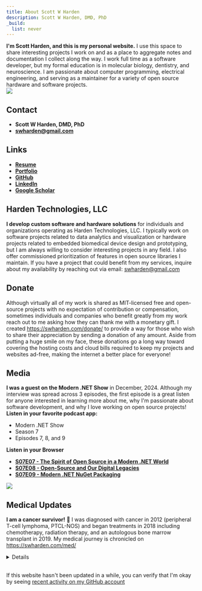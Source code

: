 ```yaml
---
title: About Scott W Harden
description: Scott W Harden, DMD, PhD
_build:
  list: never
---
```


<div class="row">
<div class="col mb-3">
<strong>I'm Scott Harden, and this is my personal website.</strong> I use this space to share interesting projects I work on and as a place to aggregate notes and documentation I collect along the way. I work full time as a software developer, but my formal education is in molecular biology, dentistry, and neuroscience. I am passionate about computer programming, electrical engineering, and serving as a maintainer for a variety of open source hardware and software projects.
</div>
<div class="col-sm-4">
<img src="https://swharden.com/static/misc/about/scott-w-harden.jpg" class="img-fluid d-inline-block border shadow m-0 rounded">
</div>
</div>

## Contact

* **Scott W Harden, DMD, PhD**
* [**swharden@gmail.com**](mailto:swharden@gmail.com)

## Links
* [**Resume**](https://swharden.com/resume/resume.pdf)
* [**Portfolio**](https://swharden.com/portfolio/)
* [**GitHub**](https://github.com/swharden)
* [**LinkedIn**](https://www.linkedin.com/in/swharden/)
* [**Google Scholar**](https://scholar.google.com/citations?user=egCaj-AAAAAJ)

## Harden Technologies, LLC
**I develop custom software and hardware solutions** for individuals and organizations operating as Harden Technologies, LLC. I typically work on software projects related to data analytics and visualization or hardware projects related to embedded biomedical device design and prototyping, but I am always willing to consider interesting projects in any field. I also offer commissioned prioritization of features in open source libraries I maintain. If you have a project that could benefit from my services, inquire about my availability by reaching out via email: swharden@gmail.com

## Donate
Although virtually all of my work is shared as MIT-licensed free and open-source projects with no expectation of contribution or compensation, sometimes individuals and companies who benefit greatly from my work reach out to me asking how they can thank me with a monetary gift. I created https://swharden.com/donate/ to provide a way for those who wish to share their appreciation by sending a donation of any amount. Aside from putting a huge smile on my face, these donations go a long way toward covering the hosting costs and cloud bills required to keep my projects and websites ad-free, making the internet a better place for everyone!

## Media

<div class="row">
<div class="col mb-3">
<strong>I was a guest on the Modern .NET Show</strong> in December, 2024. 
Although my interview was spread across 3 episodes, 
the first episode is a great listen
for anyone interested in learning more about me, why I'm passionate
about software development, and why I love working on open source projects!


<div class='mt-3'><strong>Listen in your favorite podcast app:</strong></div>
<ul>
<li>Modern .NET Show</li>
<li>Season 7</li>
<li>Episodes 7, 8, and 9</li>
</ul>

<div class='mt-3'><strong>Listen in your Browser</strong></div>
<ul>
<li><a href='https://dotnetcore.show/season-7/the-spirit-of-open-source-in-a-modern-net-world-with-scott-harden/'><strong>S07E07 - The Spirit of Open Source in a Modern .NET World</strong></a></li>
<li><a href='https://dotnetcore.show/season-7/open-source-and-our-digital-legacies-with-scott-harden/'><strong>S07E08 - Open-Source and Our Digital Legacies</strong></a></li>
<li><a href='https://dotnetcore.show/season-7/modern-net-nuget-packaging-with-scott-harden/'><strong>S07E09 - Modern .NET NuGet Packaging</strong></a></li>
</ul>

</div>
<div class="col-md-4 col-sm-4">
<a href='https://dotnetcore.show/season-7/the-spirit-of-open-source-in-a-modern-net-world-with-scott-harden/'><img src="https://swharden.com/portfolio/images/709.jpg" class="img-fluid d-inline-block border shadow m-0 rounded"></a>
</div>
</div>


## Medical Updates

**I am a cancer survivor!** 💪 I was diagnosed with cancer in 2012 (peripheral T-cell lymphoma, PTCL-NOS) 
and began treatments in 2018 including chemotherapy, radiation therapy, 
and an autologous bone marrow transplant in 2019.
My medical journey is chronicled on https://swharden.com/med/

<details>
  
**About my disease:**
<br>
&bull; [Understanding Peripheral T-Cell Lymphoma (video)](https://www.youtube.com/watch?v=6ih0GTBGq7A)<br>
&bull; [Peripheral T-Cell Lymphoma Fact Sheet (PDF)](https://swharden.com/static/misc/about/ptcl.pdf)

**How to help:**
<br>
&bull; Join the [bone marrow donor registry](https://my.bethematch.org/s/join) - it's free and just requires a cheek swab! (US adults 18-40)

<img src="https://swharden.com/static/misc/about/scott-harden-cancer-after-transplant.jpg" class="mx-auto w-75 my-5 border-dark border shadow">

<!--
> **July, 2022:**
> A recent CT scan indicated evidence of relapse. 
> Although I am not in immediate danger, 
> 3 years after my autologous bone marrow transplant it now seems that 
> I may require additional treatment at some point. 
> Currently things are moving slowly, 
> so my next course of treatment is not yet decided.
> I'll update this page as I learn more.

> **July, 2023:**
> Following-up one year after my last update, I'm happy to report that things
> are still moving very slowly. I was extremely concerned at this time last year 
> after freshly getting the "relapse" diagnosis, but now that I've gone a full year 
> without major changes in my medical condition, it means that I have a good chance of
> remaining stable for a long time to come.

> **January, 2024:**
> There is no evidence of additional progression at this time, 
> so I feel like I'm back on track for a full recovery!
> April 2024 marks the 5 year anniversary of my 
> bone marrow transplant, and if I get to that point
> without evidence of further progression I will be
> happy to consider myself cancer free!
-->

> **June, 2024:**
> Five years have passed since I
> [left the bone marrow transplant unit](https://swharden.com/med/),
> and I am happy to report that I am still healthy!
> My immune system never fully recovered, but I'm stable now,
> and couldn't be happier with my outcome
> and the amazing medical team that supported me along the way.
> I'm looking forward to enjoying my life and am excited about my future!
<!--
> Although there will always be a chance that my weird immune system
> may act up again and require further treatment,
> the longer I go without issue the less likely that becomes.
-->

<!--
> **Dec, 2024:**
> Recent genetic testing indicated that I may have a mutation in a tumor suppressor
> gene which is associated with the development of blood cancers.
> Five and a half years after my bone marrow transplant I am still
> doing well, and although knowing about this mutation doesn't change
> much practically, it is satisfying to have something to point to as the likely
> reason the cancer started in the first place.
-->

</details>

<br />

If this website hasn't been updated in a while, 
you can verify that I'm okay by seeing 
[recent activity on my GitHub account](https://github.com/swharden)
